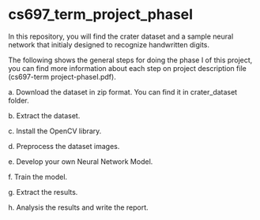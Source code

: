# cs697_term_project_phaseI

In this repository, you will find the crater dataset and a sample neural network that initialy designed to recognize handwritten digits. 

The following shows the general steps for doing the phase I of this project, you can find more information about each step on project description file (cs697-term project-phaseI.pdf). 

a.	Download the dataset in zip format. You can find it in crater_dataset folder. 

b.	Extract the dataset. 

c.	Install the OpenCV library.  

d.	Preprocess the dataset images.

e.	Develop your own Neural Network Model.

f.	Train the model.

g.	Extract the results.

h.	Analysis the results and write the report. 



